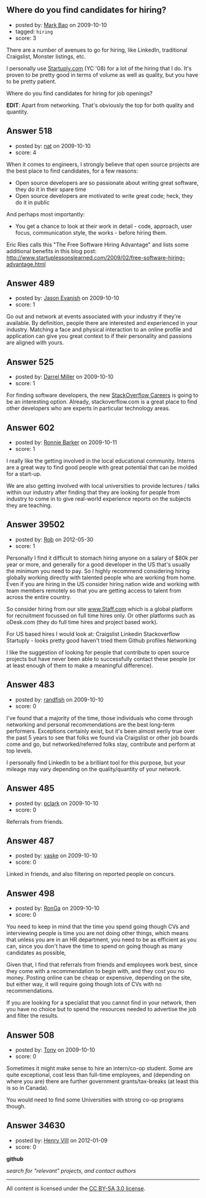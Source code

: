 ## Where do you find candidates for hiring?

- posted by: [Mark Bao](https://stackexchange.com/users/-1/58-mark-bao) on 2009-10-10
- tagged: `hiring`
- score: 3

There are a number of avenues to go for hiring, like LinkedIn, traditional Craigslist, Monster listings, etc.

I personally use [Startuply.com][1] (YC '08) for a lot of the hiring that I do. It's proven to be pretty good in terms of volume as well as quality, but you have to be pretty patient.

Where do you find candidates for hiring for job openings?

**EDIT**: Apart from networking. That's obviously the top for both quality and quantity.


  [1]: http://startuply.com


## Answer 518

- posted by: [nat](https://stackexchange.com/users/-1/383-nat) on 2009-10-10
- score: 4

When it comes to engineers, I strongly believe that open source projects are the best place to find candidates, for a few reasons:

- Open source developers are so passionate about writing great software, they do it in their spare time
- Open source developers are motivated to write great code; heck, they do it in public

And perhaps most importantly:

- You get a chance to look at their work in detail - code, approach, user focus, communication style, the works - before hiring them.

Eric Ries calls this "The Free Software Hiring Advantage" and lists some additional benefits in this blog post:
http://www.startuplessonslearned.com/2009/02/free-software-hiring-advantage.html



## Answer 489

- posted by: [Jason Evanish](https://stackexchange.com/users/-1/356-jason-evanish) on 2009-10-10
- score: 1

Go out and network at events associated with your industry if they're available.  By definition, people there are interested and experienced in your industry.  Matching a face and physical interaction to an online profile and application can give you great context to if their personality and passions are aligned with yours.  


## Answer 525

- posted by: [Darrel Miller](https://stackexchange.com/users/-1/54-darrel-miller) on 2009-10-10
- score: 1

<p>For finding software developers, the new <a href="http://careers.stackoverflow.com/" rel="nofollow">StackOverflow Careers</a> is going to be an interesting option.  Already, stackoverflow.com is a great place to find other developers who are experts in particular technology areas.</p>



## Answer 602

- posted by: [Ronnie Barker](https://stackexchange.com/users/-1/286-ronnie-barker) on 2009-10-11
- score: 1

I really like the getting involved in the local educational community. Interns are a great way to find good people with great potential that can be molded for a start-up.

We are also getting involved with local universities to provide lectures / talks within our industry after finding that they are looking for people from industry to come in to give real-world experience reports on the subjects they are teaching.


## Answer 39502

- posted by: [Rob](https://stackexchange.com/users/-1/2468-rob) on 2012-05-30
- score: 1

Personally I find it difficult to stomach hiring anyone on a salary of $80k per year or more, and generally for a good developer in the US that's usually the minimum you need to pay. So I highly recommend considering hiring globally working directly with talented people who are working from home. Even if you are hiring in the US consider hiring nation wide and working with team members remotely so that you are getting access to talent from across the entire country.

So consider hiring from our site www.Staff.com which is a global platform for recruitment focussed on full time hires only. Or other platforms such as oDesk.com (they do full time hires and project based work).

For US based hires I would look at: 
Craigslist
Linkedin
Stackoverflow
Startuply - looks pretty good haven't tried them
Github profiles
Networking

I like the suggestion of looking for people that contribute to open source projects but have never been able to successfully contact these people (or at least enough of them to make a meaningful difference).


## Answer 483

- posted by: [randfish](https://stackexchange.com/users/-1/105-randfish) on 2009-10-10
- score: 0

I've found that a majority of the time, those individuals who come through networking and personal recommendations are the best long-term performers. Exceptions certainly exist, but it's been almost eerily true over the past 5 years to see that folks we found via Craigslist or other job boards come and go, but networked/referred folks stay, contribute and perform at top levels.

I personally find LinkedIn to be a brilliant tool for this purpose, but your mileage may vary depending on the quality/quantity of your network.


## Answer 485

- posted by: [pclark](https://stackexchange.com/users/-1/303-pclark) on 2009-10-10
- score: 0

Referrals from friends.


## Answer 487

- posted by: [vaske](https://stackexchange.com/users/-1/169-vaske) on 2009-10-10
- score: 0

Linked in friends, and also filtering on reported people  on concurs.



## Answer 498

- posted by: [RonGa](https://stackexchange.com/users/-1/218-ronga) on 2009-10-10
- score: 0

You need to keep in mind that the time you spend going though CVs and interviewing people is time you are not doing other things, which means that unless you are in an HR department, you need to be as efficient as you can, since you don't have the time to spend on going though as many candidates as possible,

Given that, I find that referrals from friends and employees work best, since they come with a recommendation to begin with, and they cost you no money.  Posting online can be cheap or expensive, depending on the site, but either way, it will require going though lots of CVs with no recommendations.

If you are looking for a specialist that you cannot find in your network, then you have no choice but to spend the resources needed to advertise the job and filter the results.


## Answer 508

- posted by: [Tony](https://stackexchange.com/users/-1/373-tony) on 2009-10-10
- score: 0

Sometimes it might make sense to hire an intern/co-op student. Some are quite exceptional, cost less than full-time employees, and (depending on where you are) there are further government grants/tax-breaks (at least this is so in Canada).

You would need to find some Universities with strong co-op programs though.


## Answer 34630

- posted by: [Henry VIII](https://stackexchange.com/users/-1/15463-henry-viii) on 2012-01-09
- score: 0

**github**

_search for "relevant" projects, and contact authors_



---

All content is licensed under the [CC BY-SA 3.0 license](https://creativecommons.org/licenses/by-sa/3.0/).
